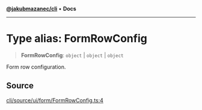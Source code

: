 [**@jakubmazanec/cli**](../README.md) • **Docs**

---

# Type alias: FormRowConfig

> **FormRowConfig**: `object` \| `object` \| `object`

Form row configuration.

## Source

[cli/source/ui/form/FormRowConfig.ts:4](https://github.com/jakubmazanec/js-tools/blob/7be96c9bc335915647cfe729050b17fe2580309a/packages/cli/source/ui/form/FormRowConfig.ts#L4)
